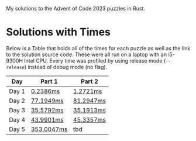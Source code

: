 My solutions to the Advent of Code 2023 puzzles in Rust.

# Solutions with Times

Below is a Table that holds all of the times for each puzzle as well as the link to the solution source code. These were all run on a laptop with an i5-9300H Intel CPU. Every time was profiled by using release mode (`--release`) instead of debug mode (no flag).

| Day | Part 1 | Part 2 | 
| --- | ------ | ------ |
| Day 1 | [0.2386ms](/day01-a/src/main.rs) | [1.2721ms](/day01-b/src/main.rs) |
| Day 2 | [77.1949ms](/day02-a/src/main.rs) | [81.2947ms](/day02-b/src/main.rs) |
| Day 3 | [35.5792ms](/day03-a/src/main.rs) | [35.1913ms](/day03-b/src/main.rs) | 
| Day 4 | [43.9901ms](/day04-a/src/main.rs) | [45.3357ms](/day04-b/src/main.rs) |
| Day 5 | [353.0047ms](/day05-a/src/main.rs) | tbd |